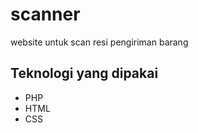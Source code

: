 # scanner

website untuk scan resi pengiriman barang 

## Teknologi yang dipakai

- PHP
- HTML
- CSS
